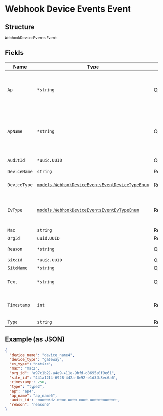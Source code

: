 
# Webhook Device Events Event

## Structure

`WebhookDeviceEventsEvent`

## Fields

| Name | Type | Tags | Description |
|  --- | --- | --- | --- |
| `Ap` | `*string` | Optional | (will be deprecated soon; please use mac instead) ap mac |
| `ApName` | `*string` | Optional | (will be deprecated soon; please use device_name instead) ap name |
| `AuditId` | `*uuid.UUID` | Optional | (optional) audit id |
| `DeviceName` | `string` | Required | device name |
| `DeviceType` | [`models.WebhookDeviceEventsEventDeviceTypeEnum`](../../doc/models/webhook-device-events-event-device-type-enum.md) | Required | enum: `ap`, `gateway`, `switch` |
| `EvType` | [`models.WebhookDeviceEventsEventEvTypeEnum`](../../doc/models/webhook-device-events-event-ev-type-enum.md) | Required | (optional) event advisory. enum: `notice`, `warn` |
| `Mac` | `string` | Required | device mac |
| `OrgId` | `uuid.UUID` | Required | - |
| `Reason` | `*string` | Optional | (optional) event reason |
| `SiteId` | `*uuid.UUID` | Optional | - |
| `SiteName` | `*string` | Optional | site name |
| `Text` | `*string` | Optional | (optional) event description |
| `Timestamp` | `int` | Required | time the event occurred e.g. 1565987313 |
| `Type` | `string` | Required | event type |

## Example (as JSON)

```json
{
  "device_name": "device_name4",
  "device_type": "gateway",
  "ev_type": "notice",
  "mac": "mac2",
  "org_id": "a97c1b22-a4e9-411e-9bfd-d8695a0f9e61",
  "site_id": "441a1214-6928-442a-8e92-e1d34b8ec6a6",
  "timestamp": 250,
  "type": "type2",
  "ap": "ap4",
  "ap_name": "ap_name6",
  "audit_id": "000005d2-0000-0000-0000-000000000000",
  "reason": "reason6"
}
```

